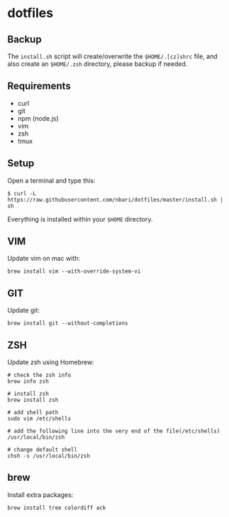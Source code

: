 # dotfiles


Backup
------

The ``install.sh`` script  will create/overwrite the ``$HOME/.[cz]shrc`` file, and
also create an ``$HOME/.zsh`` directory, please backup if needed.

Requirements
------------

* curl
* git
* npm (node.js)
* vim
* zsh
* tmux

Setup
-----

Open a terminal and type this:

    $ curl -L https://raw.githubusercontent.com/nbari/dotfiles/master/install.sh | sh

Everything is installed within your ``$HOME`` directory.


VIM
---

Update vim on mac with:

    brew install vim --with-override-system-vi


GIT
---

Update git:

    brew install git --without-completions


ZSH
---

Update zsh using Homebrew:

	# check the zsh info
	brew info zsh

	# install zsh
	brew install zsh

	# add shell path
	sudo vim /etc/shells

	# add the following line into the very end of the file(/etc/shells)
	/usr/local/bin/zsh

	# change default shell
	chsh -s /usr/local/bin/zsh

brew
----

Install extra packages:

    brew install tree colordiff ack
